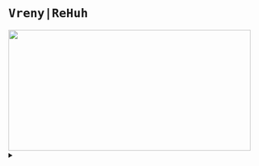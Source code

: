 # `Vreny|ReHuh`

<img src="https://user-images.githubusercontent.com/83926667/118306464-2887b600-b4f2-11eb-8083-23f930bda863.png" width="480" height="240">

<details><summary> </summary>
<p>

## [Huh?](https://www.youtube.com/watch?v=l1-xkU9CRRU&t=1s)

</p>
</details>
